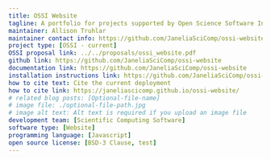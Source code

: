 ```yaml
---
title: OSSI Website
tagline: A portfolio for projects supported by Open Science Software Initiative, and other software projects at Janelia
maintainer: Allison Truhlar
maintainer contact info: https://github.com/JaneliaSciComp/ossi-website/issues
project type: [OSSI - current]
OSSI proposal link: ../../proposals/ossi_website.pdf
github link: https://github.com/JaneliaSciComp/ossi-website
documentation link: https://github.com/JaneliaSciComp/ossi-website
installation instructions link: https://github.com/JaneliaSciComp/ossi-website?tab=readme-ov-file#how-to-addedit-your-software-project
how to cite text: Cite the current deployment
how to cite link: https://janeliascicomp.github.io/ossi-website/
# related blog posts: [Optional-file-name]
# image file: ./optional-file-path.jpg
# image alt text: Alt text is required if you upload an image file
development team: [Scientific Computing Software]
software type: [Website]
programming language: [Javascript]
open source license: [BSD-3 Clause, test]
---
```

